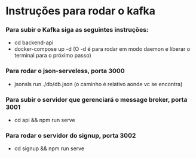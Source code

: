 # Instruções para rodar o kafka

### Para subir o Kafka siga as seguintes instruções:
* cd backend-api
* docker-compose up -d (O -d é para rodar em modo daemon e liberar o terminal para o próximo passo)

### Para rodar o json-serveless, porta 3000
* jsonsls run ./db/db.json (o caminho é relativo aonde vc se encontra)

### Para subir o servidor que gerenciará o message broker, porta 3001
* cd api && npm run serve

### Para rodar o servidor do signup, porta 3002
* cd signup && npm run serve